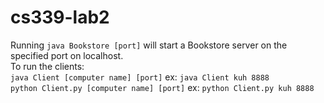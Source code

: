 # cs339-lab2
Running `java Bookstore [port]` will start a Bookstore server on the specified port on localhost.   
To run the clients:   
`java Client [computer name] [port]` ex: `java Client kuh 8888`   
`python Client.py [computer name] [port]` ex: `python Client.py kuh 8888`   
